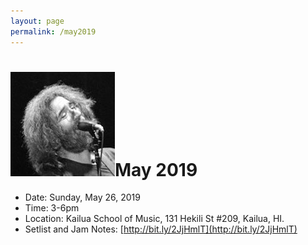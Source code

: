 ```yaml
---
layout: page
permalink: /may2019
---
```

<h1><img class="ui avatar image" src="/images/jerryavatar.jpg">May 2019</h1>

* Date: Sunday, May 26, 2019
* Time: 3-6pm
* Location: Kailua School of Music, 131 Hekili St #209, Kailua, HI.
* Setlist and Jam Notes:  [http://bit.ly/2JjHmlT](http://bit.ly/2JjHmlT)

